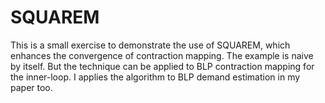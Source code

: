 # SQUAREM
This is a small exercise to demonstrate the use of SQUAREM, which enhances the convergence of contraction mapping. The example is naive by itself. But the technique can be applied to BLP contraction mapping for the inner-loop. I applies the algorithm to BLP demand estimation in my paper too. 
